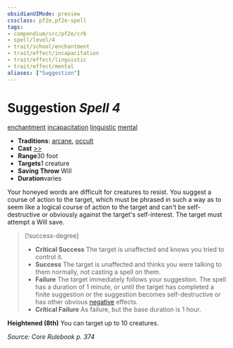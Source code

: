 ```yaml
---
obsidianUIMode: preview
cssclass: pf2e,pf2e-spell
tags:
- compendium/src/pf2e/crb
- spell/level/4
- trait/school/enchantment
- trait/effect/incapacitation
- trait/effect/linguistic
- trait/effect/mental
aliases: ["Suggestion"]
---
```

# Suggestion *Spell 4*   
[enchantment](enchantment.md)  [incapacitation](incapacitation.md)  [linguistic](linguistic.md)  [mental](mental.md)  

- **Traditions**: [arcane](arcane.md), [occult](occult.md)
- **Cast** [>>](chapter-9-playing-the-game.md#Actions "Two-Action") 
- **Range**30 foot
- **Targets**1 creature
- **Saving Throw** Will
- **Duration**varies

Your honeyed words are difficult for creatures to resist. You suggest a course of action to the target, which must be phrased in such a way as to seem like a logical course of action to the target and can't be self-destructive or obviously against the target's self-interest. The target must attempt a Will save.

> [!success-degree] 
> - **Critical Success** The target is unaffected and knows you tried to control it.
> - **Success** The target is unaffected and thinks you were talking to them normally, not casting a spell on them.
> - **Failure** The target immediately follows your suggestion. The spell has a duration of 1 minute, or until the target has completed a finite suggestion or the suggestion becomes self-destructive or has other obvious [negative](negative.md) effects.
> - **Critical Failure** As failure, but the base duration is 1 hour.

**Heightened (8th)** You can target up to 10 creatures.

*Source: Core Rulebook p. 374*